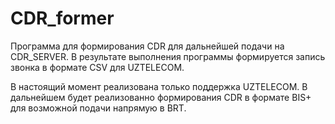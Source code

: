 # CDR_former

Программа для формирования CDR для дальнейшей подачи на CDR_SERVER. В результате выполнения программы формируется запись звонка в формате CSV для UZTELECOM. 

В настоящий момент реализована только поддержка UZTELECOM. В дальнейшем будет реализованно формирования CDR в формате BIS+ для возможной подачи напрямую в BRT.
